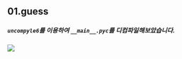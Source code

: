 ## 01.guess
##### `uncompyle6`를 이용하여 `__main__.pyc`를 디컴파일해보았습니다.
![](https://s3.ap-northeast-2.amazonaws.com/kde6260/%E1%84%8F%E1%85%A9%E1%84%83%E1%85%B5%E1%86%BC%E1%84%88%E1%85%A9%E1%84%80%E1%85%A2%E1%84%80%E1%85%B5.01.guess.png) 